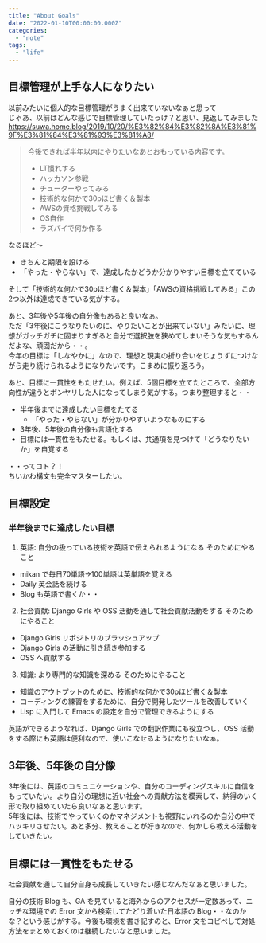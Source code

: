 ```yaml
---
title: "About Goals"
date: "2022-01-10T00:00:00.000Z"
categories: 
  - "note"
tags:
  - "life"
---
```


## 目標管理が上手な人になりたい
以前みたいに個人的な目標管理がうまく出来ていないなぁと思って  
じゃあ、以前はどんな感じで目標管理していたっけ？と思い、見返してみました  
https://suwa.home.blog/2019/10/20/%E3%82%84%E3%82%8A%E3%81%9F%E3%81%84%E3%81%93%E3%81%A8/  
> 今後できれば半年以内にやりたいなあとおもっている内容です。
> - LT慣れする
> - ハッカソン参戦
> - チューターやってみる
> - 技術的な何かで30pほど書く＆製本
> - AWSの資格挑戦してみる
> - OS自作
> - ラズパイで何か作る

なるほど〜  
- きちんと期限を設ける
- 「やった・やらない」で、達成したかどうか分かりやすい目標を立てている
 
そして「技術的な何かで30pほど書く＆製本」「AWSの資格挑戦してみる」この2つ以外は達成できている気がする。  

あと、3年後や5年後の自分像もあると良いなぁ。  
ただ「3年後にこうなりたいのに、やりたいことが出来ていない」みたいに、理想がガッチガチに固まりすぎると自分で選択肢を狭めてしまいそうな気もするんだよな、頑固だから・・。    
今年の目標は「しなやかに」なので、理想と現実の折り合いをじょうずにつけながら走り続けられるようになりたいです。こまめに振り返ろう。  
  
あと、目標に一貫性をもたせたい。例えば、5個目標を立てたところで、全部方向性が違うとボンヤリした人になってしまう気がする。つまり整理すると・・  

- 半年後までに達成したい目標をたてる
    - 「やった・やらない」が分かりやすいようなものにする
- 3年後、5年後の自分像も言語化する
- 目標には一貫性をもたせる。もしくは、共通項を見つけて「どうなりたいか」を自覚する


・・ってコト？！  
ちいかわ構文も完全マスターしたい。  
  
## 目標設定
### 半年後までに達成したい目標
1. 英語: 自分の扱っている技術を英語で伝えられるようになる
そのためにやること  
- mikan で毎日70単語→100単語は英単語を覚える
- Daily 英会話を続ける
- Blog も英語で書くか・・
2. 社会貢献: Django Girls や OSS 活動を通して社会貢献活動をする
そのためにやること  
- Django Girls リポジトリのブラッシュアップ
- Django Girls の活動に引き続き参加する
- OSS へ貢献する
3. 知識: より専門的な知識を深める
そのためにやること  
- 知識のアウトプットのために、技術的な何かで30pほど書く＆製本
- コーディングの練習をするために、自分で開発したツールを改善していく
- Lisp に入門して Emacs の設定を自分で管理できるようにする

英語ができるようなれば、Django Girls での翻訳作業にも役立つし、OSS 活動をする際にも英語は便利なので、使いこなせるようになりたいなぁ。  

## 3年後、5年後の自分像
3年後には、英語のコミュニケーションや、自分のコーディングスキルに自信をもっていたい。より自分の理想に近い社会への貢献方法を模索して、納得のいく形で取り組めていたら良いなぁと思います。  
5年後には、技術でやっていくのかマネジメントも視野にいれるのか自分の中でハッキリさせたい。あと多分、教えることが好きなので、何かしら教える活動をしていきたい。  
  
## 目標には一貫性をもたせる
社会貢献を通して自分自身も成長していきたい感じなんだなぁと思いました。  

自分の技術 Blog も、GA を見ていると海外からのアクセスが一定数あって、ニッチな環境での Error 文から検索してたどり着いた日本語の Blog・・なのかな？という感じがする。今後も環境を書き記すのと、Error 文をコピペして対処方法をまとめておくのは継続したいなと思いました。
